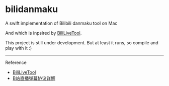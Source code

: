 # bilidanmaku
A swift implementation of Bilibili danmaku tool on Mac

And which is inpsired by [BiliLiveTool](https://github.com/liuz430524/BiliLiveTool).

This project is still under development. But at least it runs, so compile and play with it :)

****

Reference

* [BiliLiveTool](BiliLiveTool)
* [B站直播弹幕协议详解](http://www.lyyyuna.com/2016/03/14/bilibili-danmu01/)
